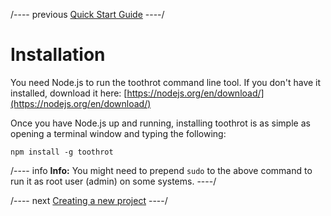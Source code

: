
/---- previous
[Quick Start Guide](index.md)
----/

# Installation

You need Node.js to run the toothrot command line tool.
If you don't have it installed, download it here:
[https://nodejs.org/en/download/](https://nodejs.org/en/download/)

Once you have Node.js up and running, installing toothrot is as simple as opening
a terminal window and typing the following:

    npm install -g toothrot

/---- info
**Info:** You might need to prepend `sudo` to the above command to run it as root user (admin)
on some systems.
----/

/---- next
[Creating a new project](create-new-project.md)
----/
